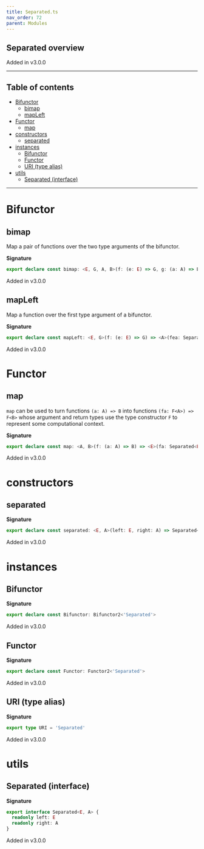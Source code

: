```yaml
---
title: Separated.ts
nav_order: 72
parent: Modules
---
```


## Separated overview

Added in v3.0.0

---

<h2 class="text-delta">Table of contents</h2>

- [Bifunctor](#bifunctor)
  - [bimap](#bimap)
  - [mapLeft](#mapleft)
- [Functor](#functor)
  - [map](#map)
- [constructors](#constructors)
  - [separated](#separated)
- [instances](#instances)
  - [Bifunctor](#bifunctor-1)
  - [Functor](#functor-1)
  - [URI (type alias)](#uri-type-alias)
- [utils](#utils)
  - [Separated (interface)](#separated-interface)

---

# Bifunctor

## bimap

Map a pair of functions over the two type arguments of the bifunctor.

**Signature**

```ts
export declare const bimap: <E, G, A, B>(f: (e: E) => G, g: (a: A) => B) => (fea: Separated<E, A>) => Separated<G, B>
```

Added in v3.0.0

## mapLeft

Map a function over the first type argument of a bifunctor.

**Signature**

```ts
export declare const mapLeft: <E, G>(f: (e: E) => G) => <A>(fea: Separated<E, A>) => Separated<G, A>
```

Added in v3.0.0

# Functor

## map

`map` can be used to turn functions `(a: A) => B` into functions `(fa: F<A>) => F<B>` whose argument and return types
use the type constructor `F` to represent some computational context.

**Signature**

```ts
export declare const map: <A, B>(f: (a: A) => B) => <E>(fa: Separated<E, A>) => Separated<E, B>
```

Added in v3.0.0

# constructors

## separated

**Signature**

```ts
export declare const separated: <E, A>(left: E, right: A) => Separated<E, A>
```

Added in v3.0.0

# instances

## Bifunctor

**Signature**

```ts
export declare const Bifunctor: Bifunctor2<'Separated'>
```

Added in v3.0.0

## Functor

**Signature**

```ts
export declare const Functor: Functor2<'Separated'>
```

Added in v3.0.0

## URI (type alias)

**Signature**

```ts
export type URI = 'Separated'
```

Added in v3.0.0

# utils

## Separated (interface)

**Signature**

```ts
export interface Separated<E, A> {
  readonly left: E
  readonly right: A
}
```

Added in v3.0.0
